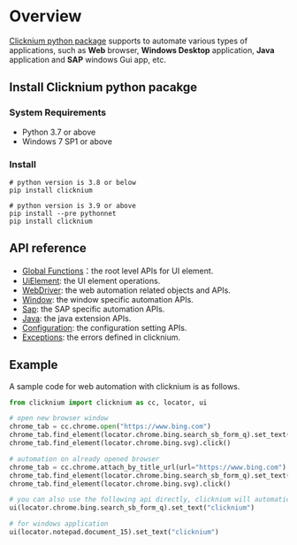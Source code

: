 # Overview  

[Clicknium python package](https://pypi.org/project/clicknium/) supports to automate various types of applications, such as **Web** browser, **Windows Desktop** application, **Java** application and **SAP** windows Gui app, etc.

## Install Clicknium python pacakge

### System Requirements​
- Python 3.7 or above
- Windows 7 SP1 or above

### Install
```
# python version is 3.8 or below
pip install clicknium

# python version is 3.9 or above
pip install --pre pythonnet
pip install clicknium
```

## API reference   
- [Global Functions](./globalfunctions/globalfunctions.md)：the root level APIs for UI element.  
- [UiElement](./uielement/uielement.md): the UI element operations.  
- [WebDriver](./webdriver/webdriver.md): the web automation related objects and APIs.  
- [Window](./window/window.md): the window specific automation APIs.  
- [Sap](./sap/sap.md): the SAP specific automation APIs.   
- [Java](./java/java.md): the java extension APIs.  
- [Configuration](./config/config.md): the configuration setting APIs.
- [Exceptions](./exceptions/exceptions.md): the errors defined in clicknium.  

## Example
A sample code for web automation with clicknium is as follows.

```python
from clicknium import clicknium as cc, locator, ui

# open new browser window
chrome_tab = cc.chrome.open("https://www.bing.com")
chrome_tab.find_element(locator.chrome.bing.search_sb_form_q).set_text("clicknium")
chrome_tab.find_element(locator.chrome.bing.svg).click()

# automation on already opened browser
chrome_tab = cc.chrome.attach_by_title_url(url="https://www.bing.com")
chrome_tab.find_element(locator.chrome.bing.search_sb_form_q).set_text("clicknium")
chrome_tab.find_element(locator.chrome.bing.svg).click()

# you can also use the following api directly, clicknium will automatically attach to the browser
ui(locator.chrome.bing.search_sb_form_q).set_text("clicknium")

# for windows application
ui(locator.notepad.document_15).set_text("clicknium")

```
